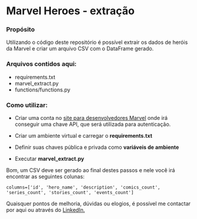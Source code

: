 # Marvel Heroes - extração

### Propósito
Utilizando o código deste repositório é possível extrair os 
dados de heróis da Marvel e criar um arquivo CSV com o DataFrame gerado.

### Arquivos contidos aqui:

- requirements.txt
- marvel_extract.py
- functions/functions.py

### Como utilizar:

- Criar uma conta no [site para desenvolvedores Marvel](https://developer.marvel.com/) 
  onde irá conseguir uma chave API, que será utilizada para autenticação.
  

- Criar um ambiente virtual e carregar o **requirements.txt**


- Definir suas chaves pública e privada como **variáveis de ambiente**


- Executar **marvel_extract.py** 

Bom, um CSV deve ser gerado ao final destes passos e 
nele você irá encontrar as seguintes colunas:

    columns=['id', 'hero_name', 'description', 'comics_count', 'series_count', 'stories_count', 'events_count']


Quaisquer pontos de melhoria, dúvidas ou elogios, é possível me contactar por aqui ou através do [LinkedIn.](https://www.linkedin.com/in/andrelsjunior/)
